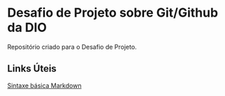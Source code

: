 # Desafio de Projeto sobre Git/Github da DIO
Repositório criado para o Desafio de Projeto.
## Links Úteis
[Sintaxe básica Markdown](https://www.markdownguide.org/)
